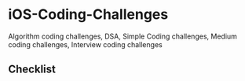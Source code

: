 # iOS-Coding-Challenges
Algorithm coding challenges, DSA, Simple Coding challenges, Medium coding challenges, Interview coding challenges

## Checklist

